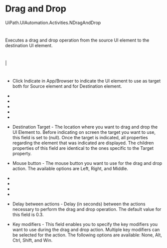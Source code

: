 ﻿# Drag and Drop

UiPath.UIAutomation.Activities.NDragAndDrop

# 

Executes a drag and drop operation from the source UI element to the destination UI element.







# 

|

# 



* Click Indicate in App/Browser to indicate the UI element to use as target both for Source element and for Destination element.





* 
* 
* 
* 
* 



* Destination Target - The location where you want to drag and drop the UI Element to. Before indicating on screen the target you want to use, this field is set to (null). Once the target is indicated, all properties regarding the element that was indicated are displayed. The children properties of this field are identical to the ones specific to the Target property.
* Mouse button - The mouse button you want to use for the drag and drop action. The available options are Left, Right, and Middle.
* 



* 
* 



* 



* Delay between actions - Delay (in seconds) between the actions necessary to perform the drag and drop operation. The default value for this field is 0.3.
* Key modifiers - This field enables you to specify the key modifiers you want to use during the drag and drop action. Multiple key modifiers can be selected for the action. The following options are available: None, Alt, Ctrl, Shift, and Win.
